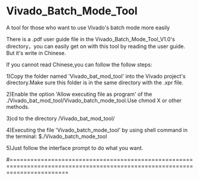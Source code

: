 # Vivado_Batch_Mode_Tool
A tool for those who want to use Vivado's batch mode more easily

There is a .pdf user guide file in the Vivado_Batch_Mode_Tool_V1.0's directory，you can easily get on with this tool by reading the user guide. But it's write in Chinese.

If you cannot read Chinese,you can follow the follow steps:

  1)Copy the folder named 'Vivado_bat_mod_tool' into the Vivado project's directory.Make sure this folder is in the same directory with the .xpr file.
  
  2)Enable the option 'Allow executing file as program' of the ./Vivado_bat_mod_tool/Vivado_batch_mode_tool.Use chmod X or other methods.
  
  3)cd to the directory /Vivado_bat_mod_tool/
  
  4)Executing the file 'Vivado_batch_mode_tool' by using shell command in the terminal: $./Vivado_batch_mode_tool
  
  5)Just follow the interface prompt to do what you want. 
  
#=============================================================================================================================
